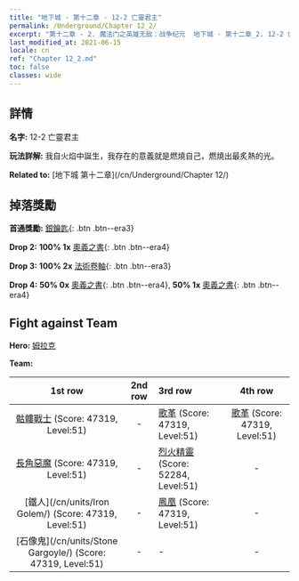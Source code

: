 ```yaml
---
title: "地下城 - 第十二章 - 12-2 亡靈君主"
permalink: /Underground/Chapter 12_2/
excerpt: "第十二章 - 2. 魔法门之英雄无敌：战争纪元  地下城 - 第十二章_2. 12-2 亡靈君主"
last_modified_at: 2021-06-15
locale: cn
ref: "Chapter 12_2.md"
toc: false
classes: wide
---
```


## 詳情

 **名字:** 12-2 亡靈君主

 **玩法詳解:**       我自火焰中誕生，我存在的意義就是燃燒自己，燃燒出最炙熱的光。

 **Related to:** [地下城 第十二章](/cn/Underground/Chapter 12/)

## 掉落獎勵

 **首通獎勵:** [銀鑰匙](/cn/Items/con_693/){: .btn .btn--era3}

 **Drop 2:** **100% 1x** [奧義之書](/cn/Items/mat_53/){: .btn .btn--era4}

 **Drop 3:** **100% 2x** [法術卷軸](/cn/Items/con_694/){: .btn .btn--era3}

 **Drop 4:** **50% 0x** [奧義之書](/cn/Items/mat_46/){: .btn .btn--era4}, **50% 1x** [奧義之書](/cn/Items/mat_46/){: .btn .btn--era4}


## Fight against Team
 **Hero:** [姆拉克](/cn/heroes/Mullich/)

 **Team:**


  | 1st row | 2nd row | 3rd row | 4th row |
  |:----:|:----:|:----|:----:|
  | [骷髏戰士](/cn/units/Skeleton/) (Score: 47319, Level:51)  | - | [歌革](/cn/units/Gog/) (Score: 47319, Level:51)  | [歌革](/cn/units/Gog/) (Score: 47319, Level:51)  |
  | [長角惡魔](/cn/units/Demon/) (Score: 47319, Level:51)  | - | [烈火精靈](/cn/units/Efreeti/) (Score: 52284, Level:51)  | - |
  | [鐵人](/cn/units/Iron Golem/) (Score: 47319, Level:51)  | - | [鳳凰](/cn/units/Firebird/) (Score: 47319, Level:51)  | - |
  | [石像鬼](/cn/units/Stone Gargoyle/) (Score: 47319, Level:51)  | - | - | - |



